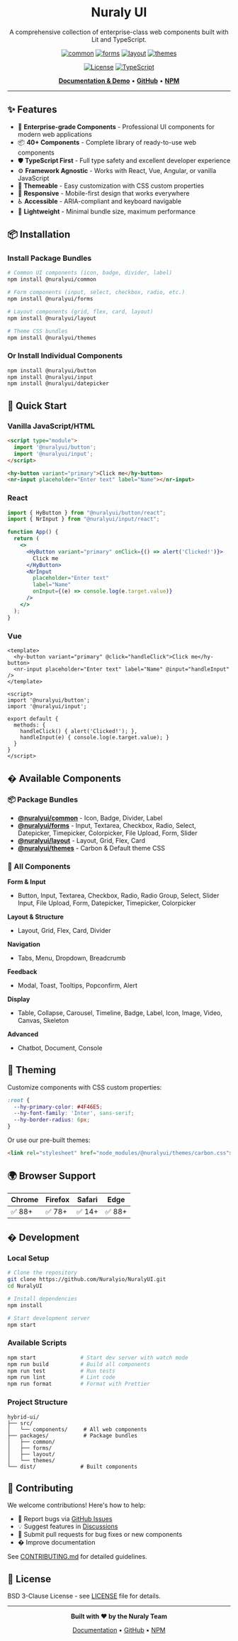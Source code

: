 <h1 align="center">Nuraly UI</h1>

<p align="center">
  A comprehensive collection of enterprise-class web components built with Lit and TypeScript.
</p>

<p align="center">
  <a href="https://www.npmjs.com/package/@nuralyui/common"><img src="https://img.shields.io/npm/v/@nuralyui/common?label=common&color=blue" alt="common" /></a>
  <a href="https://www.npmjs.com/package/@nuralyui/forms"><img src="https://img.shields.io/npm/v/@nuralyui/forms?label=forms&color=green" alt="forms" /></a>
  <a href="https://www.npmjs.com/package/@nuralyui/layout"><img src="https://img.shields.io/npm/v/@nuralyui/layout?label=layout&color=orange" alt="layout" /></a>
  <a href="https://www.npmjs.com/package/@nuralyui/themes"><img src="https://img.shields.io/npm/v/@nuralyui/themes?label=themes&color=purple" alt="themes" /></a>
</p>

<p align="center">
  <a href="https://opensource.org/licenses/BSD-3-Clause"><img src="https://img.shields.io/badge/license-BSD--3--Clause-blue.svg" alt="License" /></a>
  <a href="https://www.typescriptlang.org/"><img src="https://img.shields.io/badge/built%20with-TypeScript-blue" alt="TypeScript" /></a>
</p>

<p align="center">
  <a href="http://ui-opensource.nuraly.io"><strong>Documentation & Demo</strong></a> •
  <a href="https://github.com/Nuralyio/NuralyUI"><strong>GitHub</strong></a> •
  <a href="https://www.npmjs.com/org/nuralyui"><strong>NPM</strong></a>
</p>

---

## ✨ Features

- 🌈 **Enterprise-grade Components** - Professional UI components for modern web applications
- 📦 **40+ Components** - Complete library of ready-to-use web components
- 🛡 **TypeScript First** - Full type safety and excellent developer experience
- ⚙️ **Framework Agnostic** - Works with React, Vue, Angular, or vanilla JavaScript
- 🎨 **Themeable** - Easy customization with CSS custom properties
- 📱 **Responsive** - Mobile-first design that works everywhere
- ♿ **Accessible** - ARIA-compliant and keyboard navigable
- 🚀 **Lightweight** - Minimal bundle size, maximum performance

## 📦 Installation

### Install Package Bundles

```bash
# Common UI components (icon, badge, divider, label)
npm install @nuralyui/common

# Form components (input, select, checkbox, radio, etc.)
npm install @nuralyui/forms

# Layout components (grid, flex, card, layout)
npm install @nuralyui/layout

# Theme CSS bundles
npm install @nuralyui/themes
```

### Or Install Individual Components

```bash
npm install @nuralyui/button
npm install @nuralyui/input
npm install @nuralyui/datepicker
```

## 🚀 Quick Start

### Vanilla JavaScript/HTML

```html
<script type="module">
  import '@nuralyui/button';
  import '@nuralyui/input';
</script>

<hy-button variant="primary">Click me</hy-button>
<nr-input placeholder="Enter text" label="Name"></nr-input>
```

### React

```jsx
import { HyButton } from "@nuralyui/button/react";
import { NrInput } from "@nuralyui/input/react";

function App() {
  return (
    <>
      <HyButton variant="primary" onClick={() => alert('Clicked!')}>
        Click me
      </HyButton>
      <NrInput 
        placeholder="Enter text" 
        label="Name"
        onInput={(e) => console.log(e.target.value)}
      />
    </>
  );
}
```

### Vue

```vue
<template>
  <hy-button variant="primary" @click="handleClick">Click me</hy-button>
  <nr-input placeholder="Enter text" label="Name" @input="handleInput" />
</template>

<script>
import '@nuralyui/button';
import '@nuralyui/input';

export default {
  methods: {
    handleClick() { alert('Clicked!'); },
    handleInput(e) { console.log(e.target.value); }
  }
}
</script>
```

## � Available Components

### 📦 Package Bundles

- **[@nuralyui/common](https://www.npmjs.com/package/@nuralyui/common)** - Icon, Badge, Divider, Label
- **[@nuralyui/forms](https://www.npmjs.com/package/@nuralyui/forms)** - Input, Textarea, Checkbox, Radio, Select, Datepicker, Timepicker, Colorpicker, File Upload, Form, Slider
- **[@nuralyui/layout](https://www.npmjs.com/package/@nuralyui/layout)** - Layout, Grid, Flex, Card
- **[@nuralyui/themes](https://www.npmjs.com/package/@nuralyui/themes)** - Carbon & Default theme CSS

### 🧩 All Components

**Form & Input**
- Button, Input, Textarea, Checkbox, Radio, Radio Group, Select, Slider Input, File Upload, Form, Datepicker, Timepicker, Colorpicker

**Layout & Structure**
- Layout, Grid, Flex, Card, Divider

**Navigation**
- Tabs, Menu, Dropdown, Breadcrumb

**Feedback**
- Modal, Toast, Tooltips, Popconfirm, Alert

**Display**
- Table, Collapse, Carousel, Timeline, Badge, Label, Icon, Image, Video, Canvas, Skeleton

**Advanced**
- Chatbot, Document, Console

## 🎨 Theming

Customize components with CSS custom properties:

```css
:root {
  --hy-primary-color: #4F46E5;
  --hy-font-family: 'Inter', sans-serif;
  --hy-border-radius: 6px;
}
```

Or use our pre-built themes:

```html
<link rel="stylesheet" href="node_modules/@nuralyui/themes/carbon.css">
```

## 🌍 Browser Support

| Chrome | Firefox | Safari | Edge |
| --- | --- | --- | --- |
| ✅ 88+ | ✅ 78+ | ✅ 14+ | ✅ 88+ |

## � Development

### Local Setup

```bash
# Clone the repository
git clone https://github.com/Nuralyio/NuralyUI.git
cd NuralyUI

# Install dependencies
npm install

# Start development server
npm start
```

### Available Scripts

```bash
npm start              # Start dev server with watch mode
npm run build          # Build all components
npm run test           # Run tests
npm run lint           # Lint code
npm run format         # Format with Prettier
```

### Project Structure

```
hybrid-ui/
├── src/
│   └── components/     # All web components
├── packages/           # Package bundles
│   ├── common/
│   ├── forms/
│   ├── layout/
│   └── themes/
└── dist/              # Built components
```

## 🤝 Contributing

We welcome contributions! Here's how to help:

- 🐛 Report bugs via [GitHub Issues](https://github.com/NuralyUI/NuralyUI/issues)
- 💡 Suggest features in [Discussions](https://github.com/NuralyUI/NuralyUI/discussions)
- 🔧 Submit pull requests for bug fixes or new components
- � Improve documentation

See [CONTRIBUTING.md](./CONTRIBUTING.md) for detailed guidelines.

## 📄 License

BSD 3-Clause License - see [LICENSE](./LICENSE) file for details.

---

<p align="center">
  <strong>Built with ❤️ by the Nuraly Team</strong>
</p>

<p align="center">
  <a href="http://ui-opensource.nuraly.io">Documentation</a> •
  <a href="https://github.com/Nuralyio/NuralyUI">GitHub</a> •
  <a href="https://www.npmjs.com/org/nuralyui">NPM</a>
</p>
